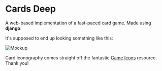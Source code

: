 # Cards Deep

A web-based implementation of a fast-paced card game. Made using **django**. 

It's supposed to end up looking something like this:

![Mockup](https://raw.github.com/shrt/cards-deep-django/master/mockup.png)

Card iconography comes straight off the fantastic [Game Icons](http://game-icons.net/) resource. Thank you!
